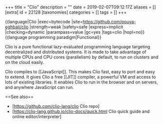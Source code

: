 +++
title = "Clio"
description = ""
date = 2019-02-07T09:12:17Z
aliases = []
[extra]
id = 22128
[taxonomies]
categories = []
tags = []
+++

{{language|Clio
|exec=bytecode
|site=https://github.com/pouya-eghbali/clio
|strength=weak
|safety=safe
|express=implicit
|checking=dynamic
|parampass=value
|gc=yes
|tags=clio
|hopl=no}}
{{language programming paradigm|Functional}}

Clio is a pure functional lazy-evaluated programming language targeting decentralized and distributed systems. It is made to take advantage of multiple CPUs and CPU cores (parallelism) by default, to run on clusters and on the cloud easily.

Clio compiles to [[JavaScript]]. This makes Clio fast, easy to port and easy to extend. It gives Clio a free [[JIT]] compiler, a powerful VM and access to lots of existing libraries. It enables Clio to run in the browser and on servers, and anywhere JavaScript can run.



==See also==
* [https://github.com/clio-lang/clio Clio repo]
* [https://clio-lang.github.io/clio-docs/quick.html Clio quick guide and online editor/interpreter]
